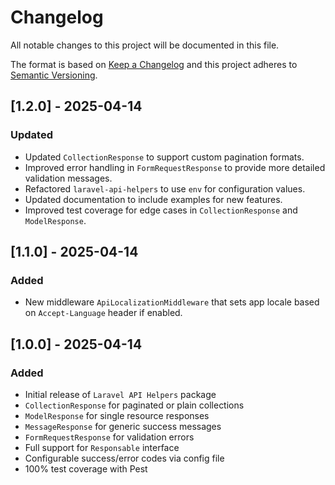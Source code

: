 # Changelog

All notable changes to this project will be documented in this file.

The format is based on [Keep a Changelog](https://keepachangelog.com/)
and this project adheres to [Semantic Versioning](https://semver.org/).

## [1.2.0] - 2025-04-14
### Updated
- Updated `CollectionResponse` to support custom pagination formats.
- Improved error handling in `FormRequestResponse` to provide more detailed validation messages.
- Refactored `laravel-api-helpers` to use `env` for configuration values.
- Updated documentation to include examples for new features.
- Improved test coverage for edge cases in `CollectionResponse` and `ModelResponse`.

## [1.1.0] - 2025-04-14
### Added
- New middleware `ApiLocalizationMiddleware` that sets app locale based on `Accept-Language` header if enabled.

## [1.0.0] - 2025-04-14
### Added
- Initial release of `Laravel API Helpers` package
- `CollectionResponse` for paginated or plain collections
- `ModelResponse` for single resource responses
- `MessageResponse` for generic success messages
- `FormRequestResponse` for validation errors
- Full support for `Responsable` interface
- Configurable success/error codes via config file
- 100% test coverage with Pest
